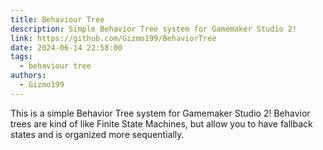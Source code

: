 ```yaml
---
title: Behaviour Tree
description: Simple Behavior Tree system for Gamemaker Studio 2!
link: https://github.com/Gizmo199/BehaviorTree
date: 2024-06-14 22:58:00
tags:
  - behaviour tree
authors:
  - Gizmo199
---
```


This is a simple Behavior Tree system for Gamemaker Studio 2!
Behavior trees are kind of like Finite State Machines, but allow you to have fallback states and is organized more sequentially.